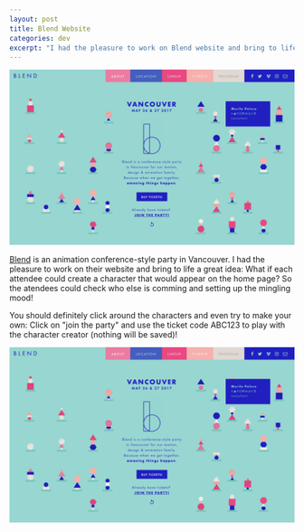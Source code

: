 ```yaml
---
layout: post
title: Blend Website
categories: dev
excerpt: "I had the pleasure to work on Blend website and bring to life a great idea: What if each attendee could create a character that would appear on the home page? So the atendees could check who else is comming and setting up the mingling mood!"
---
```


![](/assets/blend-website1.png)

[Blend](http://blendfest.ca/) is an animation conference-style party in Vancouver. I had the pleasure to work on their website and bring to life a great idea: What if each attendee could create a character that would appear on the home page? So the atendees could check who else is comming and setting up the mingling mood!

You should definitely click around the characters and even try to make your own: Click on "join the party" and use the ticket code ABC123 to play with the character creator (nothing will be saved)!

![](/assets/blend-website1.png)
